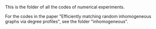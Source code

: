 This is the folder of all the codes of numerical experiments.

For the codes in the paper "Efficiently matching random inhomogeneous graphs via degree profiles", see the folder "inhomogeneous".
